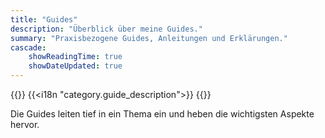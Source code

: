 ```yaml
---
title: "Guides"
description: "Überblick über meine Guides."
summary: "Praxisbezogene Guides, Anleitungen und Erklärungen."
cascade:
    showReadingTime: true
    showDateUpdated: true
---
```


{{<lead>}}
{{<i18n "category.guide_description">}}
{{</lead>}}

Die Guides leiten tief in ein Thema ein und heben die wichtigsten Aspekte
hervor.
